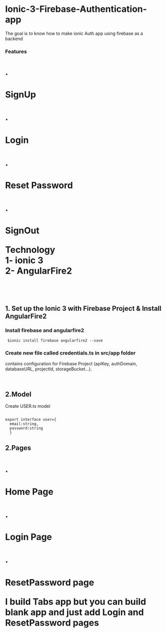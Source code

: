 # Ionic-3-Firebase-Authentication-app
The goal is to know how to make ionic Auth app using firebase as a backend 

<h3>Features</h3>
 <h1>.<h1> SignUp
 <h1>.<h1> Login
 <h1>.<h1> Reset Password
 <h1>.<h1> SignOut

Technology <br>
1- ionic 3  <br>
2- AngularFire2 

</br>


<h2> 1. Set up the Ionic 3 with Firebase Project & Install AngularFire2 </h2>
 
<h3> Install firebase and angularfire2 </h3>

<code> $ionic install firebase angularfire2 --save </code>

<h3> Create new file called credentials.ts in src/app folder </h3>

<p>contains configuration for Firebase Project (apiKey, authDomain, databaseURL, projectId, storageBucket…). </p>
</br>

<h2> 2.Model </h2>

<p> Create USER.ts model</p>

<code>
export interface user={
  email:string,
  password:string
  }
</code>

<h2> 2.Pages </h2>

<h1>.<h1> Home Page
<h1>.<h1> Login Page
<h1>.<h1> ResetPassword page

I build Tabs app but you can build blank app and just add Login and ResetPassword pages


